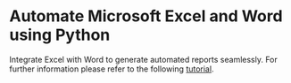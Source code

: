 # Automate Microsoft Excel and Word using Python

Integrate Excel with Word to generate automated reports seamlessly. For further information please refer to the following [tutorial](https://towardsdatascience.com/automate-microsoft-excel-and-word-using-python-1eee9c003471#1472-daf5030a880e).
